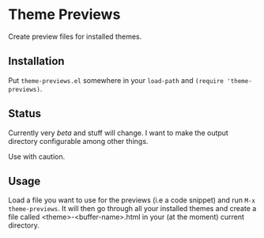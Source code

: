 # Theme Previews

Create preview files for installed themes.

## Installation

Put `theme-previews.el` somewhere in your `load-path` and `(require
'theme-previews)`.

## Status

Currently very *beta* and stuff will change. I want to make the output
directory configurable among other things.

Use with caution.

## Usage

Load a file you want to use for the previews (i.e a code snippet) and run `M-x
theme-previews`. It will then go through all your installed themes and create
a file called \<theme\>-\<buffer-name\>.html in your (at the moment) current
directory.

